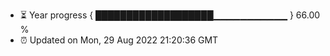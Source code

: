- ⏳ Year progress { ███████████████████▁▁▁▁▁▁▁▁▁▁▁ } 66.00 %
- ⏰ Updated on Mon, 29 Aug 2022 21:20:36 GMT

